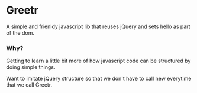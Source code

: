 # Greetr

A simple and frienldy javascript lib that reuses jQuery and sets hello as part of the dom.

### Why?

Getting to learn a little bit more of how javascript code can be structured by doing simple things.

Want to imitate jQuery structure so that we don't have to call new everytime that we call Greetr.